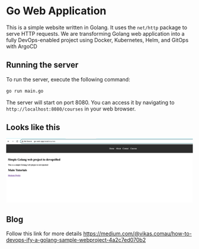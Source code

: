 # Go Web Application

This is a simple website written in Golang. It uses the `net/http` package to serve HTTP requests.
We are transforming Golang web application into a fully DevOps-enabled project using Docker, Kubernetes, Helm, and GitOps with ArgoCD

## Running the server

To run the server, execute the following command:

```bash
go run main.go
```

The server will start on port 8080. You can access it by navigating to `http://localhost:8080/courses` in your web browser.

## Looks like this
![Website](sample.png)



## Blog
Follow this link for more details https://medium.com/@vikas.comau/how-to-devops-ify-a-golang-sample-webproject-4a2c7ed070b2



